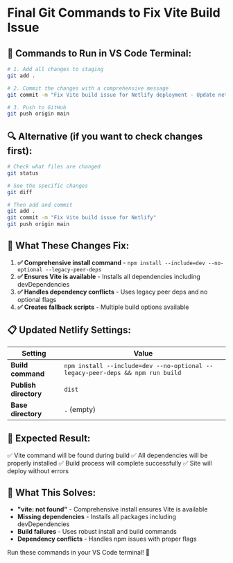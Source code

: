 # Final Git Commands to Fix Vite Build Issue

## 📝 **Commands to Run in VS Code Terminal:**

```bash
# 1. Add all changes to staging
git add .

# 2. Commit the changes with a comprehensive message
git commit -m "Fix Vite build issue for Netlify deployment - Update netlify.toml with comprehensive install command - Add install:all script to package.json - Move vite to dependencies for build availability - Create comprehensive build scripts - Ensure all dependencies are installed during build process"

# 3. Push to GitHub
git push origin main
```

## 🔍 **Alternative (if you want to check changes first):**

```bash
# Check what files are changed
git status

# See the specific changes
git diff

# Then add and commit
git add .
git commit -m "Fix Vite build issue for Netlify"
git push origin main
```

## 🎯 **What These Changes Fix:**

1. **✅ Comprehensive install command** - `npm install --include=dev --no-optional --legacy-peer-deps`
2. **✅ Ensures Vite is available** - Installs all dependencies including devDependencies
3. **✅ Handles dependency conflicts** - Uses legacy peer deps and no optional flags
4. **✅ Creates fallback scripts** - Multiple build options available

## 📋 **Updated Netlify Settings:**

| Setting | Value |
|---------|-------|
| **Build command** | `npm install --include=dev --no-optional --legacy-peer-deps && npm run build` |
| **Publish directory** | `dist` |
| **Base directory** | `.` (empty) |

## 🚀 **Expected Result:**

✅ Vite command will be found during build
✅ All dependencies will be properly installed
✅ Build process will complete successfully
✅ Site will deploy without errors

## 🔧 **What This Solves:**

- **"vite: not found"** - Comprehensive install ensures Vite is available
- **Missing dependencies** - Installs all packages including devDependencies
- **Build failures** - Uses robust install and build commands
- **Dependency conflicts** - Handles npm issues with proper flags

Run these commands in your VS Code terminal! 🎉 